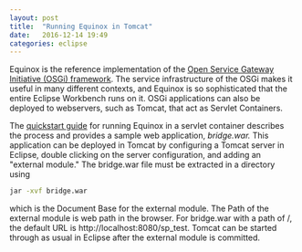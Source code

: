 ```yaml
---
layout: post
title:  "Running Equinox in Tomcat"
date:   2016-12-14 19:49
categories: eclipse
---
```


Equinox is the reference implementation of the [Open Service Gateway Initiative (OSGi) framework][osgi]. The service infrastructure of the OSGi makes it useful in many
different contexts, and Equinox is so sophisticated that the entire Eclipse Workbench runs on it. OSGi applications can also be deployed to webservers, such as Tomcat,
that act as Servlet Containers.

The [quickstart guide][guide] for running Equinox in a servlet container describes the process and provides a sample web application, *bridge.war.* This application can be deployed in Tomcat by configuring a Tomcat server in Eclipse, double clicking on the server configuration, and adding an "external module." The bridge.war file must be extracted in a directory using 

```bash
jar -xvf bridge.war
```

which is the Document Base for the external module. The Path of the external module is web path in the browser. For bridge.war with a path of /, the default URL is
http://localhost:8080/sp_test. Tomcat can be started through as usual in Eclipse after the external module is committed. 

[osgi]: https://www.osgi.org/
[guide]: http://www.eclipse.org/equinox/server/http_in_container.php